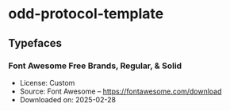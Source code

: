 # odd-protocol-template

## Typefaces

### Font Awesome Free Brands, Regular, & Solid

- License: Custom
- Source: Font Awesome – https://fontawesome.com/download
- Downloaded on: 2025-02-28
